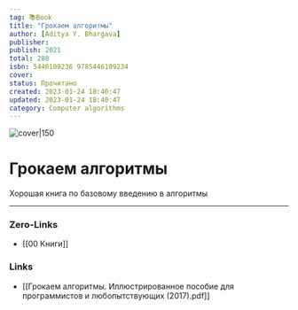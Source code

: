 ```yaml
---
tag: 📚Book
title: "Грокаем алгоритмы"
author: [Aditya Y. Bhargava]
publisher: 
publish: 2021
total: 288
isbn: 5446109236 9785446109234
cover: 
status: Прочитано
created: 2023-01-24 18:40:47
updated: 2023-01-24 18:40:47
category: Computer algorithms
---
```


![cover|150]()

# Грокаем алгоритмы

Хорошая книга по базовому введению в алгоритмы
___
### Zero-Links
- [[00 Книги]]

### Links
- [[Грокаем алгоритмы. Иллюстрированное пособие для программистов и любопытствующих (2017).pdf]]